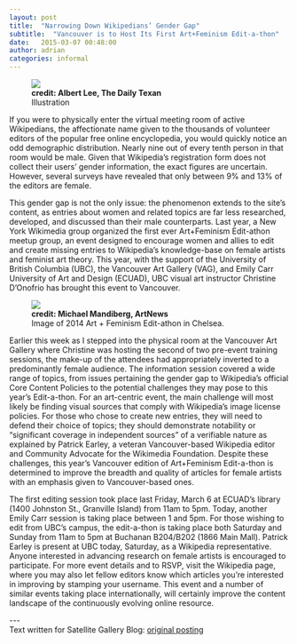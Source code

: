 ```yaml
---
layout: post
title:  "Narrowing Down Wikipedians’ Gender Gap"
subtitle:  "Vancouver is to Host Its First Art+Feminism Edit-a-thon"
date:   2015-03-07 00:48:00
author: adrian
categories: informal
---
```


<figure>
  <img src="{{site.url}}/img/2015/texts/edit-athon1.png">
  <figcaption>
    <strong>credit: Albert Lee, The Daily Texan</strong> <br />
    Illustration
  </figcaption>
</figure>

If you were to physically enter the virtual meeting room of active Wikipedians, the affectionate name given to the thousands of volunteer editors of the popular free online encyclopedia, you would quickly notice an odd demographic distribution. Nearly nine out of every tenth person in that room would be male. Given that Wikipedia’s registration form does not collect their users’ gender information, the exact figures are uncertain. However, several surveys have revealed that only between 9% and 13% of the editors are female.

This gender gap is not the only issue: the phenomenon extends to the site’s content, as entries about women and related topics are far less researched, developed, and discussed than their male counterparts. Last year, a New York Wikimedia group organized the first ever Art+Feminism Edit-athon meetup group, an event designed to encourage women and allies to edit and create missing entries to Wikipedia’s knowledge-base on female artists and feminist art theory. This year, with the support of the University of British Columbia (UBC), the Vancouver Art Gallery (VAG), and Emily Carr University of Art and Design (ECUAD), UBC visual art instructor Christine D’Onofrio has brought this event to Vancouver.

<figure>
  <img src="{{site.url}}/img/2015/texts/edit-athon2.jpg">
  <figcaption>
    <strong>credit: Michael Mandiberg, ArtNews</strong> <br />
    Image of 2014 Art + Feminism Edit-athon in Chelsea.
  </figcaption>
</figure>

Earlier this week as I stepped into the physical room at the Vancouver Art Gallery where Christine was hosting the second of two pre-event training sessions, the make-up of the attendees had appropriately inverted to a predominantly female audience. The information session covered a wide range of topics, from issues pertaining the gender gap to Wikipedia’s official Core Content Policies to the potential challenges they may pose to this year’s Edit-a-thon. For an art-centric event, the main challenge will most likely be finding visual sources that comply with Wikipedia’s image license policies. For those who chose to create new entries, they will need to defend their choice of topics; they should demonstrate notability or “significant coverage in independent sources” of a verifiable nature as explained by Patrick Earley, a veteran Vancouver-based Wikipedia editor and Community Advocate for the Wikimedia Foundation. Despite these challenges, this year’s Vancouver edition of Art+Feminism Edit-a-thon is determined to improve the breadth and quality of articles for female artists with an emphasis given to Vancouver-based ones.

The first editing session took place last Friday, March 6 at ECUAD’s library (1400 Johnston St., Granville Island) from 11am to 5pm. Today, another Emily Carr session is taking place between 1 and 5pm. For those wishing to edit from UBC’s campus, the edit-a-thon is taking place both Saturday and Sunday from 11am to 5pm at Buchanan B204/B202 (1866 Main Mall). Patrick Earley is present at UBC today, Saturday, as a Wikipedia representative. Anyone interested in advancing research on female artists is encouraged to participate. For more event details and to RSVP, visit the Wikipedia page, where you may also let fellow editors know which articles you’re interested in improving by stamping your username. This event and a number of similar events taking place internationally, will certainly improve the content landscape of the continuously evolving online resource.

<p>---<br />Text written for Satellite Gallery Blog: <a href="https://satellitegallery.wordpress.com/2015/03/07/narrowing-down-wikipedians-gender-gap-vancouver-is-to-host-its-first-artfeminism-edit-athon/">original posting</a></p>
